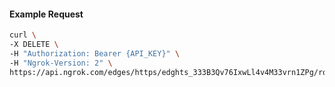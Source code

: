 <!-- Code generated for API Clients. DO NOT EDIT. -->

#### Example Request

```bash
curl \
-X DELETE \
-H "Authorization: Bearer {API_KEY}" \
-H "Ngrok-Version: 2" \
https://api.ngrok.com/edges/https/edghts_333B3Qv76IxwLl4v4M33vrn1ZPg/routes/edghtsrt_333B3TBnK6mwMZCVsXfK9zQiIWR/user_agent_filter
```
